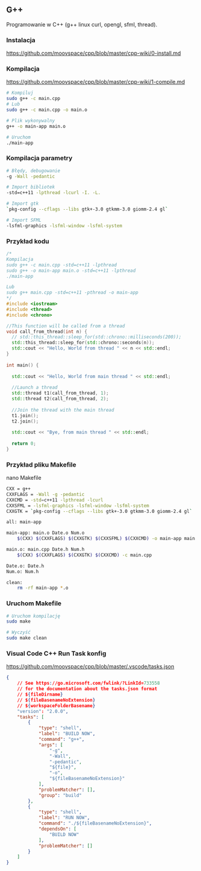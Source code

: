 ## G++
Programowanie w C++ (g++ linux curl, opengl, sfml, thread).

### Instalacja
https://github.com/moovspace/cpp/blob/master/cpp-wiki/0-install.md

### Kompilacja
https://github.com/moovspace/cpp/blob/master/cpp-wiki/1-compile.md
```bash
# Kompiluj
sudo g++ -c main.cpp
# Lub
sudo g++ -c main.cpp -o main.o

# Plik wykonywalny
g++ -o main-app main.o

# Uruchom
./main-app
```

### Kompilacja parametry
```bash
# Błędy, debugowanie
-g -Wall -pedantic 

# Import bibliotek
-std=c++11 -lpthread -lcurl -I. -L.

# Import gtk
`pkg-config --cflags --libs gtk+-3.0 gtkmm-3.0 giomm-2.4 gl`

# Import SFML
-lsfml-graphics -lsfml-window -lsfml-system
```

### Przykład kodu
```cpp
/*
Kompilacja
sudo g++ -c main.cpp -std=c++11 -lpthread
sudo g++ -o main-app main.o -std=c++11 -lpthread
./main-app

Lub
sudo g++ main.cpp -std=c++11 -pthread -o main-app
*/
#include <iostream>
#include <thread>
#include <chrono>

//This function will be called from a thread
void call_from_thread(int n) {  
  // std::this_thread::sleep_for(std::chrono::milliseconds(200));
  std::this_thread::sleep_for(std::chrono::seconds(n));
  std::cout << "Hello, World from thread " << n << std::endl;
}
 
int main() {
  
  std::cout << "Hello, World from main thread " << std::endl;
  
  //Launch a thread
  std::thread t1(call_from_thread, 1);
  std::thread t2(call_from_thread, 2);
 
  //Join the thread with the main thread
  t1.join();
  t2.join();
  
  std::cout << "Bye, from main thread " << std::endl;
  
  return 0;
}
```

### Przykład pliku Makefile
nano Makefile
```bash
CXX = g++
CXXFLAGS = -Wall -g -pedantic
CXXCMD = -std=c++11 -lpthread -lcurl
CXXSFML = -lsfml-graphics -lsfml-window -lsfml-system
CXXGTK = `pkg-config --cflags --libs gtk+-3.0 gtkmm-3.0 giomm-2.4 gl`

all: main-app

main-app: main.o Date.o Num.o
	$(CXX) $(CXXFLAGS) $(CXXGTK) $(CXXSFML) $(CXXCMD) -o main-app main.o Date.o Num.o

main.o: main.cpp Date.h Num.h
	$(CXX) $(CXXFLAGS) $(CXXGTK) $(CXXCMD) -c main.cpp

Date.o: Date.h
Num.o: Num.h

clean:
	rm -rf main-app *.o
```

### Uruchom Makefile
```bash
# Uruchom kompilację
sudo make

# Wyczyść
sudo make clean
```

### Visual Code C++ Run Task konfig
https://github.com/moovspace/cpp/blob/master/.vscode/tasks.json
```.json
{
    // See https://go.microsoft.com/fwlink/?LinkId=733558
    // for the documentation about the tasks.json format
    // ${fileDirname}
    // ${fileBasenameNoExtension}
    // ${workspaceFolderBasename}
    "version": "2.0.0",
    "tasks": [
        {
            "type": "shell",
            "label": "BUILD NOW",
            "command": "g++",
            "args": [
                "-g",
                "-Wall",
                "-pedantic",
                "${file}",
                "-o",
                "${fileBasenameNoExtension}"
            ],
            "problemMatcher": [],
            "group": "build"
        },
        {
            "type": "shell",
            "label": "RUN NOW",
            "command": "./${fileBasenameNoExtension}",
            "dependsOn": [
                "BUILD NOW"
            ],
            "problemMatcher": []
        }
    ]
}
```
